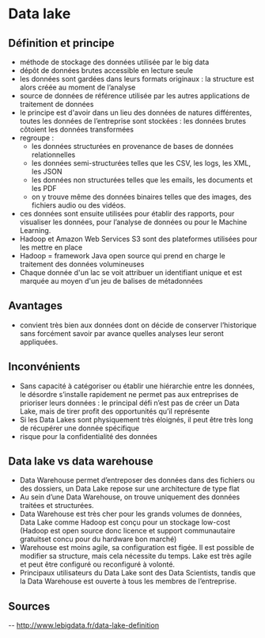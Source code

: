 # Data lake

## Définition et principe 

- méthode de stockage des données utilisée par le big data
- dépôt de données brutes accessible en lecture seule
- les données sont gardées dans leurs formats originaux : la structure est alors créée au moment de l’analyse
- source de données de référence utilisée par les autres applications de traitement de données
- le principe est d'avoir dans un lieu des données de natures différentes, toutes les données de l’entreprise sont stockées : les données brutes côtoient les données transformées
- regroupe :
    - les données structurées en provenance de bases de données relationnelles
    - les données semi-structurées telles que les CSV, les logs, les XML, les JSON
    - les données non structurées telles que les emails, les documents et les PDF
    - on y trouve même des données binaires telles que des images, des fichiers audio ou des vidéos.
- ces données sont ensuite utilisées pour établir des rapports, pour visualiser les données, pour l’analyse de données ou pour le Machine Learning.
- Hadoop et Amazon Web Services S3 sont des plateformes utilisées pour les mettre en place
- Hadoop = framework Java open source qui prend en charge le traitement des données volumineuses
- Chaque donnée d'un lac se voit attribuer un identifiant unique et est marquée au moyen d'un jeu de balises de métadonnées

## Avantages

-  convient très bien aux données dont on décide de conserver l’historique sans forcément savoir par avance quelles analyses leur seront appliquées. 

## Inconvénients

- Sans capacité à catégoriser ou établir une hiérarchie entre les données, le désordre s’installe rapidement
ne permet pas aux entreprises de prioriser leurs données : le principal défi n’est pas de créer un Data Lake, mais de tirer profit des opportunités qu’il représente
- Si les Data Lakes sont physiquement très éloignés, il peut être très long de récupérer une donnée spécifique
- risque pour la confidentialité des données

## Data lake vs data warehouse

- Data Warehouse permet d’entreposer des données dans des fichiers ou des dossiers, un Data Lake repose sur une architecture de type flat
- Au sein d’une Data Warehouse, on trouve uniquement des données traitées et structurées.
- Data Warehouse est très cher pour les grands volumes de données, Data Lake comme Hadoop est conçu pour un stockage low-cost (Hadoop est open source donc licence et support communautaire gratuitset concu pour du hardware bon marché)
- Warehouse est moins agile, sa configuration est figée. Il est possible de modifier sa structure, mais cela nécessite du temps. Lake est très agile et peut être configuré ou reconfiguré à volonté. 
- Principaux utilisateurs du Data Lake sont des Data Scientists, tandis que la Data Warehouse est ouverte à tous les membres de l’entreprise.


## Sources

-- http://www.lebigdata.fr/data-lake-definition